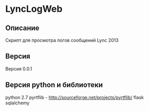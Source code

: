 # LyncLogWeb


## Описание
Скрипт для просмотра логов сообщений Lync 2013

## Версия
Версия 0.0.1

## Версия python и библиотеки
python 2.7
pyrtflib - http://sourceforge.net/projects/pyrtflib/
flask
sqlalchemy
